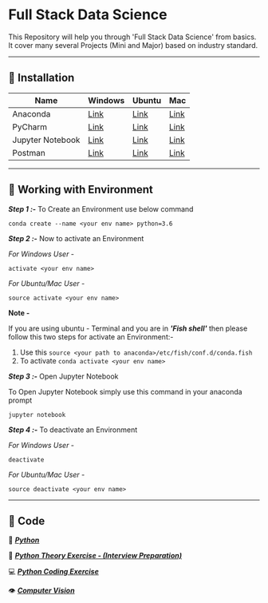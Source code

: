 # Full Stack Data Science
This Repository will help you through 'Full Stack Data Science' from basics. It cover many several Projects (Mini and Major) based on industry standard.

___
## :pushpin: Installation

Name | Windows | Ubuntu | Mac
-----|---------|--------|----
Anaconda|[Link](https://medium.com/@GalarnykMichael/install-python-anaconda-on-windows-2020-f8e188f9a63d)|[Link](https://www.digitalocean.com/community/tutorials/how-to-install-anaconda-on-ubuntu-18-04-quickstart)| [Link](https://www.datacamp.com/community/tutorials/installing-anaconda-mac-os-x)
PyCharm|[Link](https://www.tutorialspoint.com/pycharm/pycharm_installation.htm)|[Link](https://linuxhint.com/install-pycharm-ubuntu/)|[Link](https://www.javatpoint.com/how-to-install-pycharm-on-mac)
Jupyter Notebook|[Link](https://www.geeksforgeeks.org/how-to-install-jupyter-notebook-in-windows/)|[Link](https://www.digitalocean.com/community/tutorials/how-to-set-up-jupyter-notebook-with-python-3-on-ubuntu-18-04)|[Link](https://medium.com/@blessedmarcel1/how-to-install-jupyter-notebook-on-mac-using-homebrew-528c39fd530f)
Postman|[Link](https://www.javatpoint.com/postman-installation-and-updates)|[Link](https://linuxize.com/post/how-to-install-postman-on-ubuntu-18-04/)|[Link](https://www.toolsqa.com/postman/download-and-install-postman/)

___
## :pushpin: Working with Environment

**_Step 1 :-_** To Create an Environment use below command

```conda create --name <your env name> python=3.6```

**_Step 2 :-_** Now to activate an Environment

_For Windows User -_

```activate <your env name>```

_For Ubuntu/Mac User -_

```source activate <your env name>```

**Note -** 

If you are using ubuntu - Terminal and you are in **_'Fish shell'_** then please follow this two steps for activate an Environment:-

1. Use this ```source <your path to anaconda>/etc/fish/conf.d/conda.fish```
2. To activate ```conda activate <your env name>```

**_Step 3 :-_** Open Jupyter Notebook

To Open Jupyter Notebook simply use this command in your anaconda prompt

```jupyter notebook```

**_Step 4 :-_** To deactivate an Environment

_For Windows User -_

```deactivate```

_For Ubuntu/Mac User -_

```source deactivate <your env name>```

___
## :pushpin: Code

:snake:	**_[Python](https://github.com/UrviSoni/full_stack_data_science/blob/main/python/README.md)_**

:notebook:	**_[Python Theory Exercise - (Interview Preparation)](https://github.com/UrviSoni/full_stack_data_science/blob/main/python/python_basic_assignment/README.md)_**

:computer:	**_[Python Coding Exercise](https://github.com/UrviSoni/full_stack_data_science/blob/main/python/python_programming_assignments/README.md)_**

:eye:	**_[Computer Vision](https://github.com/UrviSoni/full_stack_data_science/blob/main/computer_vision/README.md)_**
